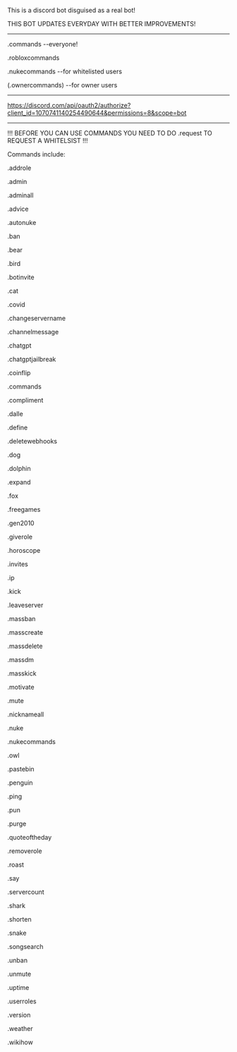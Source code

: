 This is a discord bot disguised as a real bot!

THIS BOT UPDATES EVERYDAY WITH BETTER IMPROVEMENTS!

_______________________________________________________________________________________________

.commands --everyone!

.robloxcommands

.nukecommands --for whitelisted users

(.ownercommands) --for owner users

_______________________________________________________________________________________________

https://discord.com/api/oauth2/authorize?client_id=1070741140254490644&permissions=8&scope=bot

_______________________________________________________________________________________________

!!! BEFORE YOU CAN USE COMMANDS YOU NEED TO DO .request TO REQUEST A WHITELSIST !!!

Commands include:

.addrole

.admin

.adminall

.advice

.autonuke

.ban

.bear

.bird

.botinvite

.cat

.covid

.changeservername

.channelmessage

.chatgpt

.chatgptjailbreak

.coinflip

.commands

.compliment

.dalle

.define

.deletewebhooks

.dog

.dolphin


.expand

.fox

.freegames

.gen2010

.giverole

.horoscope

.invites

.ip

.kick

.leaveserver

.massban

.masscreate

.massdelete

.massdm

.masskick

.motivate

.mute

.nicknameall

.nuke

.nukecommands

.owl

.pastebin

.penguin

.ping

.pun

.purge

.quoteoftheday

.removerole

.roast

.say

.servercount

.shark

.shorten

.snake

.songsearch

.unban

.unmute

.uptime

.userroles

.version

.weather

.wikihow
